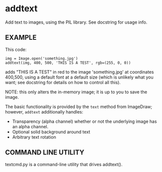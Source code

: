 # addtext

Add text to images, using the PIL library. See docstring for usage info.


## EXAMPLE
This code:

    img = Image.open('something.jpg')
    addtext(img, 400, 500, 'THIS IS A TEST', rgb=(255, 0, 0))

adds "THIS IS A TEST" in red to the image 'something.jpg' at coordinates 400,500, using a default font at a default size (which is unlikely what you want; see docstring for details on how to control all this).

NOTE: this only alters the in-memory image; it is up to you to save the image.

The basic functionality is provided by the `text` method from ImageDraw; however, `addtext` additionally handles:

* Transparency (alpha channel) whether or not the underlying image has an alpha channel.
* Optional solid background around text
* Arbitrary text rotation

## COMMAND LINE UTILITY
textcmd.py is a command-line utility that drives addtext().